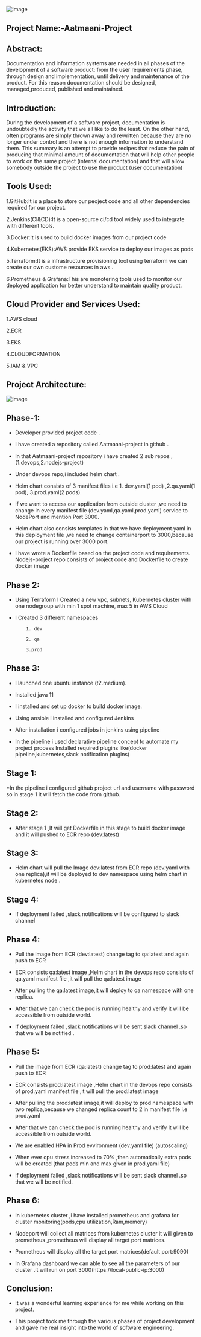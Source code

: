 ![image](https://raw.githubusercontent.com/rajarathna123/Devops-Repo/main/31031437%20(1).jpg)











Project Name:-Aatmaani-Project
-----------------------------------


Abstract:
----------
Documentation and information systems are needed in all phases of the development of a software product: from the user requirements phase, through design and implementation, until delivery and maintenance of the product. For this reason documentation should be designed, managed,produced, published and maintained.

Introduction: 
----------------
During the development of a software project, documentation is undoubtedly the activity that we all like to do the least. 
On the other hand, often programs are simply thrown away and rewritten because they are no longer under control and there is not enough information to understand them.
 This summary is an attempt to provide recipes that reduce the pain of producing that minimal amount of documentation that will help other people to work on the same project (internal documentation) and that will allow somebody outside the project to use the product (user documentation)


Tools Used:
---------
1.GitHub:It is a place to store our peoject code and all other dependencies required for our project.

2.Jenkins(CI&CD):It is a open-source ci/cd tool widely used to integrate with different tools.

3.Docker:It is used to build docker images from our project code 

4.Kubernetes(EKS):AWS provide EKS service to deploy our images      as pods

5.Terraform:It is a infrastructure provisioning tool using terraform we can create our own custome resources in aws .

6.Prometheus & Grafana:This are monotering tools used to monitor our deployed application for better understand to maintain quality product. 

Cloud Provider and Services Used:
------------------
1.AWS cloud

2.ECR

3.EKS

4.CLOUDFORMATION

5.IAM & VPC

Project Architecture:
--------------
![image](https://raw.githubusercontent.com/rajarathna123/Devops-Repo/main/Untitled%20Diagram.jpg)








Phase-1:
-----
* Developer provided project code .

* I have created a repository called Aatmaani-project in github .

* In that Aatmaani-project repository i have created 2 sub repos ,(1.devops,2.nodejs-project)

* Under devops repo,i included helm chart .

* Helm chart consists of 3 manifest files i.e 1. dev.yaml(1 pod) ,2.qa.yaml(1 pod), 3.prod.yaml(2 pods)

* If we want to access our application from outside cluster ,we need to change in every manifest file (dev.yaml,qa.yaml,prod.yaml) service to NodePort and mention Port 3000. 

* Helm chart also consists templates in that we have deployment.yaml in this deployment file ,we need to change containerport to 3000,because our project is running over 3000 port.

* I have wrote  a Dockerfile based on the project code and requirements.
Nodejs-project repo consists of project code and Dockerfile to create docker image



Phase 2:
---------
* Using Terraform I Created a new vpc, subnets, Kubernetes cluster with one nodegroup with min 1 spot machine, max 5 in AWS Cloud

* I Created 3 different namespaces 

          1. dev    
          
          2. qa
          
          3.prod


Phase 3:
-------------
* I launched one ubuntu instance (t2.medium).

* Installed java 11

* I installed and set up docker to build docker image.

* Using ansible i installed and configured Jenkins 
* After installation i configured  jobs in jenkins using pipeline
* In the pipeline i used declarative pipeline concept to automate my project process
Installed required plugins like(docker pipeline,kubernetes,slack notification plugins)

Stage 1: 
---------
*In the pipeline i configured github project url and username with password so in stage 1 it will fetch the code from github.

Stage 2:
--------
* After stage 1 ,It will get Dockerfile in this stage to build docker image and it will pushed to ECR repo (dev:latest)

Stage 3:
--------
* Helm chart will pull the Image dev:latest from ECR repo (dev.yaml with one replica),it will be deployed to dev namespace using helm chart in kubernetes node .

Stage 4:
--------
* If deployment failed ,slack notifications will be configured to slack channel 

Phase 4:    
----------
* Pull the image from ECR (dev:latest) change tag to qa:latest and again push to ECR 

* ECR consists qa:latest image ,Helm chart in the devops repo consists of qa.yaml manifest file ,it will pull the qa:latest image 

* After pulling the qa:latest image,it will deploy to qa namespace with one replica.

* After that we can check the pod is running healthy and verify it will be accessible from outside world.

* If deployment failed ,slack notifications will be sent slack channel .so that we will be notified .


Phase 5:
-------
* Pull the image from ECR (qa:latest) change tag to prod:latest and again push to ECR 

* ECR consists prod:latest image ,Helm chart in the devops repo consists of prod.yaml manifest file ,it will pull the prod:latest image 

* After pulling the prod:latest image,it will deploy to prod namespace with two replica,because we changed replica count to 2 in manifest file i.e prod.yaml

* After that we can check the pod is running healthy and verify it will be accessible from outside world.

* We are enabled HPA in Prod evvironment (dev.yaml file) (autoscaling)

* When ever cpu stress increased to 70% ,then automatically extra pods will be created (that pods min and max given in prod.yaml file)

* If deployment failed ,slack notifications will be sent slack channel .so that we will be notified.   

Phase 6:
---------
* In kubernetes cluster ,i have installed prometheus and grafana for cluster monitoring(pods,cpu utilization,Ram,memory)

* Nodeport will collect all matrices from kubernetes cluster it will given to prometheus ,prometheus will display all target port matrices.

* Prometheus will display all the target port matrices(default port:9090)

* In Grafana dashboard we can able to see all the parameters of our cluster .it will run on port 3000(https://local-public-ip:3000)


Conclusion:
-----------
* It was a wonderful learning experience for me while working on this project. 

* This project took me through the various phases of project development and gave me real insight into the world of software engineering.



